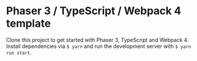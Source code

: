 # Phaser 3 / TypeScript / Webpack 4 template

Clone this project to get started with Phaser 3, TypeScript and Webpack 4. Install dependencies via `$ yarn` and run the development server with `$ yarn run start`.